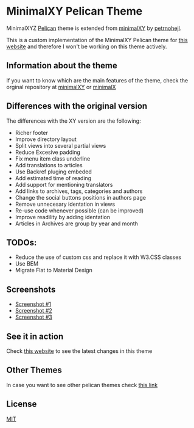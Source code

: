 MinimalXY Pelican Theme
=======================

MinimalXYZ [Pelican](https://getpelican.com/) theme is extended from [minimalXY](https://github.com/petrnohejl/MinimalXY) by [petrnohejl](https://github.com/petrnohejl).

This is a custom implementation of the MinimalXY Pelican theme for [this website](elc.github.io) and therefore I won't be working on this theme actively.

## Information about the theme

If you want to know which are the main features of the theme, check the orginal repository at [minimalXY](https://github.com/petrnohejl/MinimalXY) or [minimalX](https://github.com/art1fa/minimalX)

## Differences with the original version

The differences with the XY version are the following:

- Richer footer
- Improve directory layout
- Split views into several partial views
- Reduce Excesive padding
- Fix menu item class underline
- Add translations to articles
- Use Backref pluging embeded
- Add estimated time of reading
- Add support for mentioning translators
- Add links to archives, tags, categories and authors
- Change the social buttons positions in authors page
- Remove unnecesary identation in views
- Re-use code whenever possible (can be improved)
- Improve readility by adding identation
- Articles in Archives are group by year and month

## TODOs:

- Reduce the use of custom css and replace it with W3.CSS classes
- Use BEM
- Migrate Flat to Material Design

Screenshots
-----------

- [Screenshot #1](screenshot1.png)
- [Screenshot #2](screenshot2.png)
- [Screenshot #3](screenshot3.png)

## See it in action

Check [this website](elc.github.io) to see the latest changes in this theme

## Other Themes

In case you want to see other pelican themes check [this link](http://www.pelicanthemes.com/)

## License

[MIT](LICENSE)
